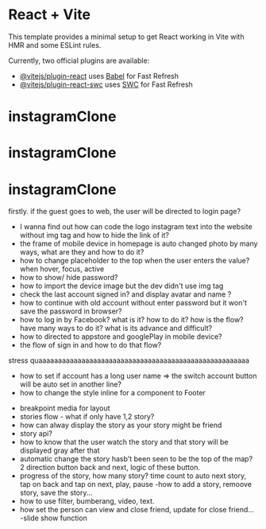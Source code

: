 # React + Vite

This template provides a minimal setup to get React working in Vite with HMR and some ESLint rules.

Currently, two official plugins are available:

- [@vitejs/plugin-react](https://github.com/vitejs/vite-plugin-react/blob/main/packages/plugin-react/README.md) uses [Babel](https://babeljs.io/) for Fast Refresh
- [@vitejs/plugin-react-swc](https://github.com/vitejs/vite-plugin-react-swc) uses [SWC](https://swc.rs/) for Fast Refresh
# instagramClone
# instagramClone
# instagramClone


<!-- here is all of things I have to do in this mini project -->

<!-- guest page -->
firstly. if the guest goes to web, the user will be directed to login page?
 - I wanna find out how can code the logo instagram text into the website without img tag and how to hide the link of it?
 - the frame of mobile device in homepage is auto changed photo by many ways, what are they and how to do it?
 - how to change placeholder to the top when the user enters the value? when hover, focus, active
 - how to show/ hide password?
 - how to import the device image but the dev didn't use img tag
 - check the last account signed in? and display avatar and name ?
 - how to continue with old account without enter password but it won't save the password in browser?
 - how to log in by Facebook? what is it? how to do it? how is the flow? have many ways to do it? what is its advance and difficult?
 - how to directed to appstore and googlePlay in mobile device?
 - the flow of sign in and how to do that flow?
<!-- end guest page -->
stress quaaaaaaaaaaaaaaaaaaaaaaaaaaaaaaaaaaaaaaaaaaaaaaaaaaaaaa
 
 <!--logIn again  -->
- how to set if account has a long user name => the switch account button will be auto set in another line?
- how to change the style inline for a component to Footer

 <!--End logIn again  -->


 <!-- homepage (store)  -->
 - breakpoint media for layout
 - stories flow - what if only have 1,2 story?
 - how can alway display the story as your story might be friend
 - story api?
 - how to know that the user watch the story and that story will be displayed gray after that
 - automatic change the story hasb't been seen to be the top of the map?
 2 direction button  back and next, logic of these button.
 - progress of the story, how many story? time count to auto next story, tap on back and tap on next, play, pause
 -how to add a story, remoove story, save the story...
 - how to use filter, bumberang, video, text.
 - how set the person can view and close friend, update for close friend...
 -slide show function